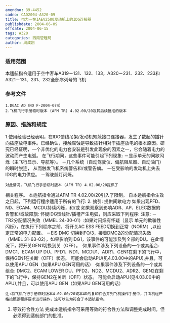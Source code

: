 ```yaml
---
amendno: 39-4452
cadno: CAD2004-A320-09
title: 电力－在IAEV2500发动机上的IDG连接器
publishdate: 2004-06-09
effdate: 2004-06-15
tags: A320
categories: 西南管理局
author: 周成刚
---
```


### 适用范围 
本适航指令适用于空中客车A319－131、132、133，A320－231、232、233和A321－131、231、232全部序列号的飞机

### 参考文件
    1.DGAC AD（NO F-2004-074）
    2.飞机飞行手册临时版本 (AFM TR) 4.02.00/20及其后续批准的版本

### 原因、措施和规定 
1.使用经验已经表明，在IDG馈线吊架/发动机短舱接口连接器，发生了数起的插针向插座放电事件。已经确认，接触腐蚀是导致插针相对于插座放电的根本原因。研究已经证明，一个非优化的电力套安装是引发此现象的因素之一，它会随着电力的波动而产生电弧。 
    在飞行期间，这些事件可能引起下列现象:     －显示单元的间歇闪烁（主飞行显示、导航等）。     －几个系统（自动驾驶仪、偏航阻尼器、自动油门）的瞬时脱连，
从而触发飞机系统警告和/或警告旗。    －在受影响的发动机上失去IDG的电力供应。     －驾驶舱灯闪烁。 
  
    对此情况，飞机飞行手册临时版本 (AFM TR) 4.02.00/20提供了
相关程序。     本适航指令通过AFM TR 4.02.00/20引入了限制。     自本适航指令生效之日起，下列运行程序适用于所有的飞行: 
2. 摘引:     提供间歇电力     如果出现PFD、ND、ECAM、MCDU持续闪烁，和/或     如果观察到影响ADR、AP、ELEC数据的告警和/或故障旗:     怀疑IDG馈线针/插槽产生电弧，则应采取下列程序: 注意:    －TR2分配情况失效（MMEL 24-30-01）:如果对闪烁有怀疑（显示
单元的欺骗性闪烁），在执行下列程序之前，将开关AC ESS FEED切换到正常（NORM）,以设定正常的电力配置。 
－EIS DMC 切换到FO/3，接着DMC2的分配情况失效（MMEL 31-63-02），如果影响到IDG1，该事件的可能涉及到全部的DU。在此情况下，将开关GEN1切换到关（OFF）。 
    ·如果事件涉及下列设备的一个或其组合:     DMC1、ECAM UP DU、PFD1、ND1、MCDU1、ADR1、GEN1在剩下的飞行中，保持GEN1在关断（OFF）状态。
可能会启动APU(见4.03.00中的APU),并且，可以使用APU GEN（如果APU GEN可用的话） 
    ·如果事件涉及下列设备的一个或其组合: DMC2、ECAM LOWER DU、PFD2、ND2、MCDU2、ADR2、GEN2在剩下的飞行中，保持GEN2在关断（OFF）状态。 可能会启动APU(见4.03.00中的APU),并且，可以使用APU GEN（如果APU GEN可用的话） 

    注:将飞机飞行手册临时版本4.02.00/20或本AD的复印件合并到飞机操作手册中，并由机组严格按照该程序要求进行操作，这可以认为符合了本适航指令。 
3. 等效符合性方法
    完成本适航指令可采用等效的符合性方法和调整完成时间，但必须得到适航部门的批准。
